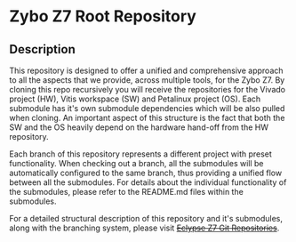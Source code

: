 # Zybo Z7 Root Repository

## Description

This repository is designed to offer a unified and comprehensive approach to all the aspects that we provide, across multiple tools, for the Zybo Z7. By cloning this repo recursively you will receive the repositories for the Vivado project (HW), Vitis workspace (SW) and Petalinux project (OS). Each submodule has it's own submodule dependencies which will be also pulled when cloning. An important aspect of this structure is the fact that both the SW and the OS heavily depend on the hardware hand-off from the HW repository.

Each branch of this repository represents a different project with preset functionality. When checking out a branch, all the submodules will be automatically configured to the same branch, thus providing a unified flow between all the submodules. For details about the individual functionality of the submodules, please refer to the README.md files within the submodules.

For a detailed structural description of this repository and it's submodules, along with the branching system, please visit ~~[Eclypse Z7 Git Repositories](https://reference.digilentinc.com/reference/programmable-logic/eclypse-z7/git)~~.
